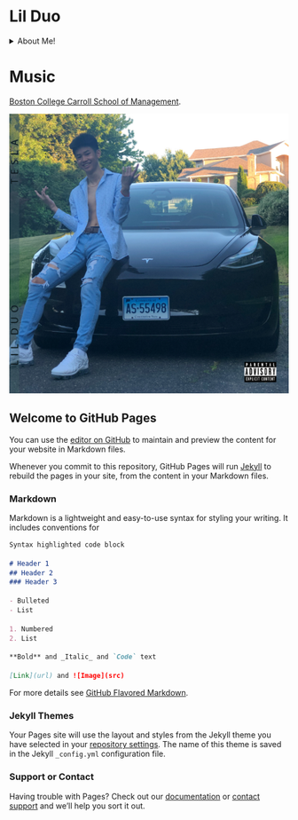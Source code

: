 # Lil Duo

<details>
<summary>About Me!</summary>
  
Pat Kjornrattanawanich aka **Lil Duo** is an Asian-American Rapper. Pat was born on June 13, 2000 in Pleasanton CA. Pat is currently a junior student at [Boston College Carroll School of Management](https://www.bc.edu/content/bc-web/schools/carroll-school/about.html). Aside from sports, Pat enjoys singing, writing songs, and producing musics in his spare time.
  
</details>

# Music

[Boston College Carroll School of Management](https://www.bc.edu/content/bc-web/schools/carroll-school/about.html).

![TeslaCover](TeslaCoverSpotify.JPG)

## Welcome to GitHub Pages

You can use the [editor on GitHub](https://github.com/lil-duo/lilduo.github.io/edit/gh-pages/index.md) to maintain and preview the content for your website in Markdown files.

Whenever you commit to this repository, GitHub Pages will run [Jekyll](https://jekyllrb.com/) to rebuild the pages in your site, from the content in your Markdown files.

### Markdown

Markdown is a lightweight and easy-to-use syntax for styling your writing. It includes conventions for

```markdown
Syntax highlighted code block

# Header 1
## Header 2
### Header 3

- Bulleted
- List

1. Numbered
2. List

**Bold** and _Italic_ and `Code` text

[Link](url) and ![Image](src)
```

For more details see [GitHub Flavored Markdown](https://guides.github.com/features/mastering-markdown/).

### Jekyll Themes

Your Pages site will use the layout and styles from the Jekyll theme you have selected in your [repository settings](https://github.com/lil-duo/lilduo.github.io/settings/pages). The name of this theme is saved in the Jekyll `_config.yml` configuration file.

### Support or Contact

Having trouble with Pages? Check out our [documentation](https://docs.github.com/categories/github-pages-basics/) or [contact support](https://support.github.com/contact) and we’ll help you sort it out.
